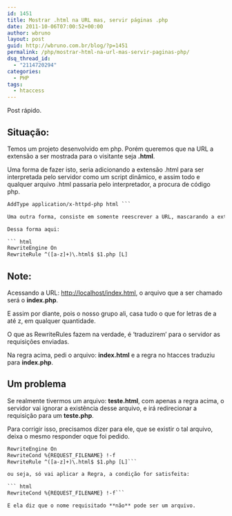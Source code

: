 ```yaml
---
id: 1451
title: Mostrar .html na URL mas, servir páginas .php
date: 2011-10-06T07:00:52+00:00
author: wbruno
layout: post
guid: http://wbruno.com.br/blog/?p=1451
permalink: /php/mostrar-html-na-url-mas-servir-paginas-php/
dsq_thread_id:
  - "2114720294"
categories:
  - PHP
tags:
  - htaccess
---
```

Post rápido.

## Situação:

Temos um projeto desenvolvido em php. Porém queremos que na URL a extensão a ser mostrada para o visitante seja **.html**.

Uma forma de fazer isto, seria adicionando a extensão .html para ser interpretada pelo servidor como um script dinâmico, e assim todo e qualquer arquivo .html passaria pelo interpretador, a procura de código php.

``` html
AddType application/x-httpd-php html ```

Uma outra forma, consiste em somente reescrever a URL, mascarando a extensão .php, e fazendo o servidor devolver a requisição, para o respectivo arquivo .php.

Dessa forma aqui:

``` html
RewriteEngine On
RewriteRule ^([a-z]+)\.html$ $1.php [L]
```

## Note:

Acessando a URL: <u>http://localhost/index.html</u>, o arquivo que a ser chamado será o **index.php**.

E assim por diante, pois o nosso grupo ali, casa tudo o que for letras de a até z, em qualquer quantidade.

O que as RewriteRules fazem na verdade, é &#8216;traduzirem&#8217; para o servidor as requisições enviadas.

Na regra acima, pedi o arquivo: **index.html** e a regra no htacces traduziu para **index.php**.

## Um problema

Se realmente tivermos um arquivo: **teste.html**, com apenas a regra acima, o servidor vai ignorar a existência desse arquivo, e irá redirecionar a requisição para um **teste.php**.

Para corrigir isso, precisamos dizer para ele, que se existir o tal arquivo, deixa o mesmo responder oque foi pedido.

``` html
RewriteEngine On
RewriteCond %{REQUEST_FILENAME} !-f
RewriteRule ^([a-z]+)\.html$ $1.php [L]```

ou seja, só vai aplicar a Regra, a condição for satisfeita:

``` html
RewriteCond %{REQUEST_FILENAME} !-f```

E ela diz que o nome requisitado **não** pode ser um arquivo.

